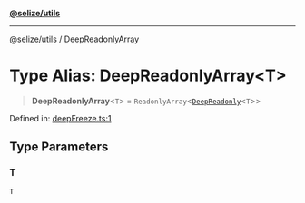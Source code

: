 [**@selize/utils**](../README.md)

***

[@selize/utils](../globals.md) / DeepReadonlyArray

# Type Alias: DeepReadonlyArray\<T\>

> **DeepReadonlyArray**\<`T`\> = `ReadonlyArray`\<[`DeepReadonly`](DeepReadonly.md)\<`T`\>\>

Defined in: [deepFreeze.ts:1](https://github.com/snroe/snet-utils/blob/main/src/modules/deepFreeze.ts#L1)

## Type Parameters

### T

`T`
